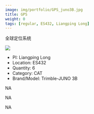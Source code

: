 ```yaml
---
image: img/portfolio/GPS_juno3B.jpg
title: GPS
weight: 0
tags: [regular, ES432, Liangping Long]
---
```


全球定位系统

<!--more-->

![](../../img/portfolio/GPS_juno3B.jpg)

- PI: Liangping Long
- Location: ES432
- Quantity: 6
- Category: CAT
- Brand/Model: Trimble-JUNO 3B

NA

NA

NA
